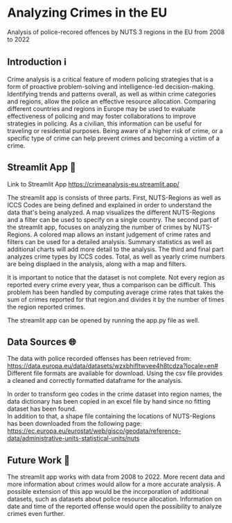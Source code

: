 # Analyzing Crimes in the EU
Analysis of police-recored offences by NUTS 3 regions in the EU from 2008 to 2022

## Introduction ℹ️

Crime analysis is a critical feature of modern policing strategies that is a form of proactive problem-solving and intelligence-led decision-making. Identifying trends and patterns overall, as well as within crime categories and regions, allow the police an effective resource allocation. Comparing different countries and regions in Europe may be used to evaluate effectiveness of policing and may foster collaborations to improve strategies in policing. 
As a civilian, this information can be useful for traveling or residential purposes. Being aware of a higher risk of crime, or a specific type of crime can help prevent crimes and becoming a victim of a crime.   

## Streamlit App 📱

Link to Streamlit App 
https://crimeanalysis-eu.streamlit.app/

The streamlit app is consists of three parts. First, NUTS-Regions as well as ICCS Codes are being defined and explained in order to understand the data that's being analyzed. A map visualizes the different NUTS-Regions and a filter can be used to specify on a single country. 
The second part of the streamlit app, focuses on analyzing the number of crimes by NUTS-Regions. A colored map allows an instant judgement of crime rates and filters can be used for a detailed analysis. Summary statistics as well as additional charts will add more detail to the analysis. 
The third and final part analyzes crime types by ICCS codes. Total, as well as yearly crime numbers are being displaed in the analysis, along with a map and filters. 

It is important to notice that the dataset is not complete. Not every region as reported every crime every year, thus a comparison can be difficult. This problem has been handled by computing average crime rates that takes the sum of crimes reported for that region and divides it by the number of times the region reported crimes. 

The streamlit app can be opened by running the app.py file as well. 

## Data Sources 🌐

The data with police recorded offenses has been retrieved from:  https://data.europa.eu/data/datasets/wzxbhifltwvee4h8tcdza?locale=en#
Different file formats are available for download. Using the csv file provides a cleaned and correctly formatted dataframe for the analysis. 

In order to transform geo codes in the crime dataset into region names, the data dictionary has been copied in an excel file by hand since no fitting dataset has been found.  
In addition to that, a shape file containing the locations of NUTS-Regions has been downloaded from the following page: 
https://ec.europa.eu/eurostat/web/gisco/geodata/reference-data/administrative-units-statistical-units/nuts


## Future Work 🚀

The streamlit app works with data from 2008 to 2022. More recent data and more information about crimes would allow for a more accurate analysis. A possible extension of this app would be the incorporation of additional datasets, such as datasets about police resource allocation. Information on date and time of the reported offense would open the possibility to analyze crimes even further. 


